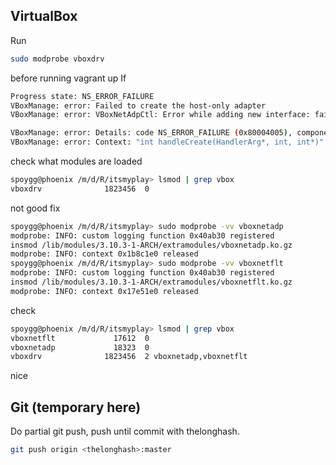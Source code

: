 VirtualBox
----------
Run
```bash
sudo modprobe vboxdrv
```
before running vagrant up
If 

```bash
Progress state: NS_ERROR_FAILURE
VBoxManage: error: Failed to create the host-only adapter
VBoxManage: error: VBoxNetAdpCtl: Error while adding new interface: failed to open /dev/vboxnetctl: No such file or directory

VBoxManage: error: Details: code NS_ERROR_FAILURE (0x80004005), component HostNetworkInterface, interface IHostNetworkInterface
VBoxManage: error: Context: "int handleCreate(HandlerArg*, int, int*)" at line 68 of file VBoxManageHostonly.cpp
```
check what modules are loaded
```bash
spoygg@phoenix /m/d/R/itsmyplay> lsmod | grep vbox
vboxdrv              1823456  0 
```
not good
fix
```bash
spoygg@phoenix /m/d/R/itsmyplay> sudo modprobe -vv vboxnetadp
modprobe: INFO: custom logging function 0x40ab30 registered
insmod /lib/modules/3.10.3-1-ARCH/extramodules/vboxnetadp.ko.gz 
modprobe: INFO: context 0x1b8c1e0 released
spoygg@phoenix /m/d/R/itsmyplay> sudo modprobe -vv vboxnetflt
modprobe: INFO: custom logging function 0x40ab30 registered
insmod /lib/modules/3.10.3-1-ARCH/extramodules/vboxnetflt.ko.gz 
modprobe: INFO: context 0x17e51e0 released
```

check
```bash
spoygg@phoenix /m/d/R/itsmyplay> lsmod | grep vbox
vboxnetflt             17612  0 
vboxnetadp             18323  0 
vboxdrv              1823456  2 vboxnetadp,vboxnetflt
```
nice

Git (temporary here)
--------------------
Do partial git push, push until commit with thelonghash.
```bash
git push origin <thelonghash>:master
```
